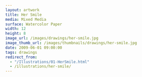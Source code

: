 ```yaml
---
layout: artwork
title: Her Smile
media: Mixed Media
surface: Watercolor Paper
width: 12
height: 8
image_url: /images/drawings/her-smile.jpg
image_thumb_url: /images/thumbnails/drawings/her-smile.jpg
date: 2009-06-01 09:00:00
tags: drawings
redirect_from:
  - "/Illustrations/01-HerSmile.html"
  - /illustrations/her-smile/
---
```

